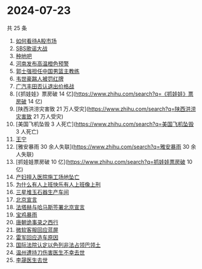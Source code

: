 # 2024-07-23

共 25 条

<!-- BEGIN ZHIHUSEARCH -->
<!-- 最后更新时间 Tue Jul 23 2024 21:21:19 GMT+0800 (China Standard Time) -->
1. [如何看待A股市场](https://www.zhihu.com/search?q=如何看待A股市场)
1. [SBS歌谣大战](https://www.zhihu.com/search?q=SBS歌谣大战)
1. [种地吧](https://www.zhihu.com/search?q=种地吧)
1. [河南发布高温橙色预警](https://www.zhihu.com/search?q=河南发布高温橙色预警)
1. [郭士强担任中国男篮主教练](https://www.zhihu.com/search?q=郭士强担任中国男篮主教练)
1. [韦世豪踹人被罚红牌](https://www.zhihu.com/search?q=韦世豪踹人被罚红牌)
1. [广汽丰田否认退出价格战](https://www.zhihu.com/search?q=广汽丰田否认退出价格战)
1. [《抓娃娃》票房破 14 亿](https://www.zhihu.com/search?q=《抓娃娃》票房破 14 亿)
1. [陕西洪涝灾害致 21 万人受灾](https://www.zhihu.com/search?q=陕西洪涝灾害致 21 万人受灾)
1. [美国飞机坠毁 3 人死亡](https://www.zhihu.com/search?q=美国飞机坠毁 3 人死亡)
1. [王宁](https://www.zhihu.com/search?q=王宁)
1. [雅安暴雨 30 余人失联](https://www.zhihu.com/search?q=雅安暴雨 30 余人失联)
1. [抓娃娃票房破 10 亿](https://www.zhihu.com/search?q=抓娃娃票房破 10 亿)
1. [产妇擅入医院施工场地坠亡](https://www.zhihu.com/search?q=产妇擅入医院施工场地坠亡)
1. [为什么有人上班快乐有人上班像上刑](https://www.zhihu.com/search?q=为什么有人上班快乐有人上班像上刑)
1. [三星堆玉石器生产车间](https://www.zhihu.com/search?q=三星堆玉石器生产车间)
1. [北京宣言](https://www.zhihu.com/search?q=北京宣言)
1. [法塔赫与哈马斯签署北京宣言](https://www.zhihu.com/search?q=法塔赫与哈马斯签署北京宣言)
1. [宝鸡暴雨](https://www.zhihu.com/search?q=宝鸡暴雨)
1. [唐朝诡事录之西行](https://www.zhihu.com/search?q=唐朝诡事录之西行)
1. [微软客服回应蓝屏](https://www.zhihu.com/search?q=微软客服回应蓝屏)
1. [雷军回应造车原因](https://www.zhihu.com/search?q=雷军回应造车原因)
1. [国际法院认定以色列非法占领巴领土](https://www.zhihu.com/search?q=国际法院认定以色列非法占领巴领土)
1. [温州遭持刀伤害医生不幸去世](https://www.zhihu.com/search?q=温州遭持刀伤害医生不幸去世)
1. [李晟医生去世](https://www.zhihu.com/search?q=李晟医生去世)
<!-- END ZHIHUSEARCH -->
